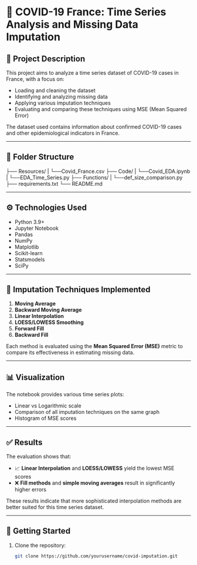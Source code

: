 # 🦠 COVID-19 France: Time Series Analysis and Missing Data Imputation

## 📌 Project Description

This project aims to analyze a time series dataset of COVID-19 cases in France, with a focus on:

- Loading and cleaning the dataset
- Identifying and analyzing missing data
- Applying various imputation techniques
- Evaluating and comparing these techniques using MSE (Mean Squared Error)

The dataset used contains information about confirmed COVID-19 cases and other epidemiological indicators in France.

---

## 📁 Folder Structure

├── Resources/
|   └──Covid_France.csv
├── Code/
|   └──Covid_EDA.ipynb
|   └──EDA_Time_Series.py
├── Functions/
|   └──def_size_comparison.py
├── requirements.txt
└── README.md

---

## ⚙️ Technologies Used

- Python 3.9+
- Jupyter Notebook
- Pandas
- NumPy
- Matplotlib
- Scikit-learn
- Statsmodels
- SciPy

---

## 🧪 Imputation Techniques Implemented

1. **Moving Average**
2. **Backward Moving Average**
3. **Linear Interpolation**
4. **LOESS/LOWESS Smoothing**
5. **Forward Fill**
6. **Backward Fill**

Each method is evaluated using the **Mean Squared Error (MSE)** metric to compare its effectiveness in estimating missing data.

---

## 📊 Visualization

The notebook provides various time series plots:
- Linear vs Logarithmic scale
- Comparison of all imputation techniques on the same graph
- Histogram of MSE scores

---

## ✅ Results

The evaluation shows that:

- 📈 **Linear Interpolation** and **LOESS/LOWESS** yield the lowest MSE scores
- ❌ **Fill methods** and **simple moving averages** result in significantly higher errors

These results indicate that more sophisticated interpolation methods are better suited for this time series dataset.

---

## 🚀 Getting Started

1. Clone the repository:
   ```bash
   git clone https://github.com/yourusername/covid-imputation.git
   
